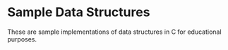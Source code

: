 # Sample Data Structures

These are sample implementations of data structures in C for educational
purposes.
